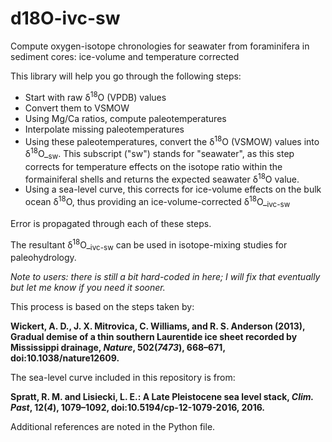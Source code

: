 # d18O-ivc-sw
Compute oxygen-isotope chronologies for seawater from foraminifera in sediment cores: ice-volume and temperature corrected

This library will help you go through the following steps:
* Start with raw &delta;<sup>18</sup>O (VPDB) values
* Convert them to VSMOW
* Using Mg/Ca ratios, compute paleotemperatures
* Interpolate missing paleotemperatures
* Using these paleotemperatures, convert the &delta;<sup>18</sup>O (VSMOW) values into &delta;<sup>18</sup>O_<sub>sw</sub>. This subscript ("sw") stands for "seawater", as this step corrects for temperature effects on the isotope ratio within the formainiferal shells and returns the expected seawater &delta;<sup>18</sup>O value.
* Using a sea-level curve, this corrects for ice-volume effects on the bulk ocean &delta;<sup>18</sup>O, thus providing an ice-volume-corrected &delta;<sup>18</sup>O_<sub>ivc-sw</sub>

Error is propagated through each of these steps.

The resultant &delta;<sup>18</sup>O_<sub>ivc-sw</sub> can be used in isotope-mixing studies for paleohydrology.

*Note to users: there is still a bit hard-coded in here; I will fix that eventually but let me know if you need it sooner.*

This process is based on the steps taken by:

**Wickert, A. D., J. X. Mitrovica, C. Williams, and R. S. Anderson (2013), Gradual demise of a thin southern Laurentide ice sheet recorded by Mississippi drainage, *Nature*, 502(*7473*), 668–671, doi:10.1038/nature12609.**

The sea-level curve included in this repository is from:

**Spratt, R. M. and Lisiecki, L. E.: A Late Pleistocene sea level stack, *Clim. Past*, 12(*4*), 1079–1092, doi:10.5194/cp-12-1079-2016, 2016.**

Additional references are noted in the Python file.
